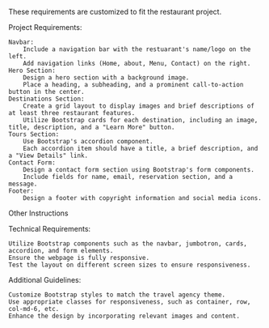 These requirements are customized to fit the restaurant project.

Project Requirements:

    Navbar:
        Include a navigation bar with the restuarant's name/logo on the left.
        Add navigation links (Home, about, Menu, Contact) on the right.
    Hero Section:
        Design a hero section with a background image.
        Place a heading, a subheading, and a prominent call-to-action button in the center.
    Destinations Section:
        Create a grid layout to display images and brief descriptions of at least three restaurant features.
        Utilize Bootstrap cards for each destination, including an image, title, description, and a "Learn More" button.
    Tours Section:
        Use Bootstrap's accordion component.
        Each accordion item should have a title, a brief description, and a "View Details" link.
    Contact Form:
        Design a contact form section using Bootstrap's form components.
        Include fields for name, email, reservation section, and a message.
    Footer:
        Design a footer with copyright information and social media icons.
    

Other Instructions

Technical Requirements:

    Utilize Bootstrap components such as the navbar, jumbotron, cards, accordion, and form elements.
    Ensure the webpage is fully responsive.
    Test the layout on different screen sizes to ensure responsiveness.

Additional Guidelines:

    Customize Bootstrap styles to match the travel agency theme.
    Use appropriate classes for responsiveness, such as container, row, col-md-6, etc.
    Enhance the design by incorporating relevant images and content.